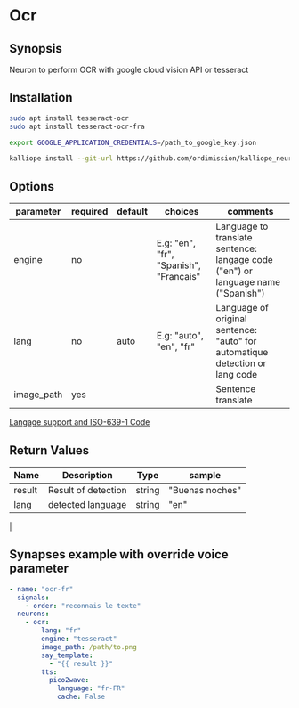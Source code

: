 # Ocr

## Synopsis

Neuron to perform OCR with google cloud vision API or tesseract

## Installation

```bash
sudo apt install tesseract-ocr
sudo apt install tesseract-ocr-fra

export GOOGLE_APPLICATION_CREDENTIALS=/path_to_google_key.json

kalliope install --git-url https://github.com/ordimission/kalliope_neuron_ocr
```

## Options

| parameter | required | default | choices                                | comments                                                                         |
|-----------|----------|---------|----------------------------------------|----------------------------------------------------------------------------------|
| engine    | no       |         | E.g: "en", "fr", "Spanish", "Français" | Language to translate sentence: langage code ("en") or language name ("Spanish") |
| lang      | no       |  auto   | E.g: "auto", "en", "fr"                | Language of original sentence: "auto" for automatique detection or lang code     |
| image_path| yes      |         |                                        | Sentence translate                                                               |

[Langage support and ISO-639-1 Code](https://cloud.google.com/translate/docs/languages) 

## Return Values

| Name     | Description           | Type   | sample          |
|----------|-----------------------|--------|-----------------|
| result   | Result of detection   | string | "Buenas noches" |
| lang     | detected language     | string | "en"            |
| 
## Synapses example with override voice parameter

```yml
- name: "ocr-fr"
  signals:
    - order: "reconnais le texte"
  neurons:
    - ocr:
        lang: "fr"
        engine: "tesseract"
        image_path: /path/to.png
        say_template: 
          - "{{ result }}"
        tts:             
          pico2wave:
            language: "fr-FR"
            cache: False
```
